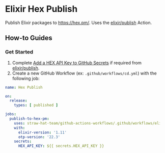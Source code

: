 # Elixir Hex Publish

Publish Elixir packages to https://hex.pm/. Uses the [elixir/publish](../../elixir/publish/README.md) Action.

## How-to Guides

### Get Started

1. Complete [Add a HEX API Key to GitHub Secrets](../../elixir/publish/README.md#add-a-hex-api-key-to-github-secrets) if
   required from [elixir/publish](../../elixir/publish/README.md).
2. Create a new GitHub Workflow (ex: `.github/workflows/cd.yml`) with the following job:

```yaml
name: Hex Publish

on:
  release:
    types: [ published ]

jobs:
  publish-to-hex-pm:
    uses: straw-hat-team/github-actions-workflows/.github/workflows/elixir-hex-publish.yml@master
    with:
      elixir-version: '1.11'
      otp-version: '22.3'
    secrets:
      HEX_API_KEY: ${{ secrets.HEX_API_KEY }}
```
